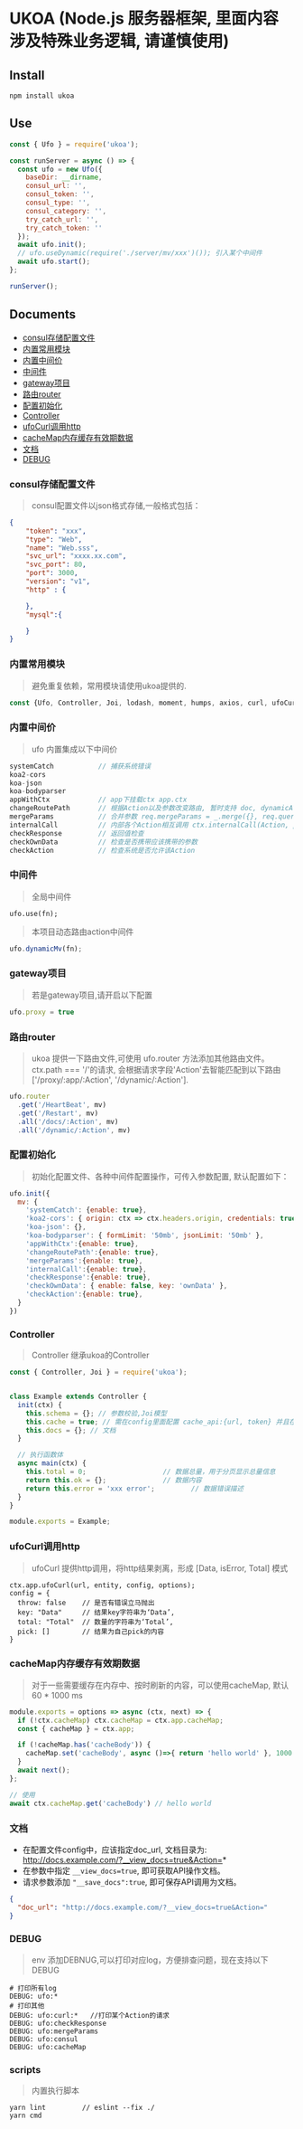 # UKOA (Node.js 服务器框架, 里面内容涉及特殊业务逻辑, 请谨慎使用)

## Install

```shell
npm install ukoa
```

## Use

```js
const { Ufo } = require('ukoa');

const runServer = async () => {
  const ufo = new Ufo({
    baseDir: __dirname,
    consul_url: '',
    consul_token: '',
    consul_type: '',
    consul_category: '',
    try_catch_url: '',
    try_catch_token: ''
  });
  await ufo.init();
  // ufo.useDynamic(require('./server/mv/xxx')()); 引入某个中间件
  await ufo.start();
};

runServer();
```
## Documents
- [consul存储配置文件](#consul存储配置文件)
- [内置常用模块](#内置常用模块)
- [内置中间价](#内置中间价)
- [中间件](#中间件)
- [gateway项目](#gateway项目)
- [路由router](#路由router)
- [配置初始化](#配置初始化)
- [Controller](#Controller)
- [ufoCurl调用http](#ufoCurl调用http)
- [cacheMap内存缓存有效期数据](#cacheMap内存缓存有效期数据)
- [文档](#文档)
- [DEBUG](#DEBUG)


### consul存储配置文件
> consul配置文件以json格式存储,一般格式包括：

```json
{
    "token": "xxx",
    "type": "Web",
    "name": "Web.sss",
    "svc_url": "xxxx.xx.com",
    "svc_port": 80,
    "port": 3000,
    "version": "v1",
    "http" : {

    },
    "mysql":{

    }
}
```

### 内置常用模块
> 避免重复依赖，常用模块请使用ukoa提供的.
```js
const {Ufo, Controller, Joi, lodash, moment, humps, axios, curl, ufoCurl } = require('ukoa');
```

### 内置中间价
> ufo 内置集成以下中间价
```js
systemCatch           // 捕获系统错误
koa2-cors             
koa-json
koa-bodyparser
appWithCtx            // app下挂载ctx app.ctx
changeRoutePath       // 根据Action以及参数改变路由, 暂时支持 doc, dynamicAction 等
mergeParams           // 合并参数 req.mergeParams = _.merge({}, req.query, req.body);
internalCall          // 内部各个Action相互调用 ctx.internalCall(Action, params)
checkResponse         // 返回值检查
checkOwnData          // 检查是否携带应该携带的参数
checkAction           // 检查系统是否允许该Action
```

### 中间件
> 全局中间件
```
ufo.use(fn);
```
> 本项目动态路由action中间件
```js
ufo.dynamicMv(fn);
```

### gateway项目
> 若是gateway项目,请开启以下配置
```js
ufo.proxy = true
```

### 路由router
> ukoa 提供一下路由文件,可使用 ufo.router 方法添加其他路由文件。
ctx.path === '/'的请求, 会根据请求字段'Action'去智能匹配到以下路由['/proxy/:app/:Action', '/dynamic/:Action'].
```js
ufo.router
  .get('/HeartBeat', mv)
  .get('/Restart', mv)
  .all('/docs/:Action', mv)
  .all('/dynamic/:Action', mv)
```

### 配置初始化
> 初始化配置文件、各种中间件配置操作，可传入参数配置, 默认配置如下：
```js
ufo.init({
  mv: {
    'systemCatch': {enable: true},
    'koa2-cors': { origin: ctx => ctx.headers.origin, credentials: true },
    'koa-json': {},
    'koa-bodyparser': { formLimit: '50mb', jsonLimit: '50mb' },
    'appWithCtx':{enable: true},
    'changeRoutePath':{enable: true},
    'mergeParams':{enable: true},
    'internalCall':{enable: true},
    'checkResponse':{enable: true},
    'checkOwnData': { enable: false, key: 'ownData' },
    'checkAction':{enable: true},
  }
})
```
### Controller
> Controller 继承ukoa的Controller
```js
const { Controller, Joi } = require('ukoa');


class Example extends Controller {
  init(ctx) {
    this.schema = {}; // 参数校验,Joi模型
    this.cache = true; // 需在config里面配置 cache_api:{url, token} 并且在 controller init() 函数里面，将cache = true, 若要配置cache 参数， cache = {TTL: 3600, Count: 100};
    this.docs = {}; // 文档
  }

  // 执行函数体
  async main(ctx) {
    this.total = 0;                   // 数据总量，用于分页显示总量信息
    return this.ok = {};              // 数据内容
    return this.error = 'xxx error';         // 数据错误描述
  }
}

module.exports = Example;

```

### ufoCurl调用http
> ufoCurl 提供http调用，将http结果剥离，形成 [Data, isError, Total] 模式
```
ctx.app.ufoCurl(url, entity, config, options);
config = {
  throw: false    // 是否有错误立马抛出
  key: "Data"     // 结果key字符串为‘Data’,
  total: "Total"  // 数量的字符串为‘Total’,
  pick: []        // 结果为自己pick的内容
}
```

### cacheMap内存缓存有效期数据
> 对于一些需要缓存在内存中、按时刷新的内容，可以使用cacheMap, 默认 60 * 1000 ms
```js
module.exports = options => async (ctx, next) => {
  if (!ctx.cacheMap) ctx.cacheMap = ctx.app.cacheMap;
  const { cacheMap } = ctx.app;

  if (!cacheMap.has('cacheBody')) {
    cacheMap.set('cacheBody', async ()=>{ return 'hello world' }, 1000 * 20);
  }
  await next();
};

// 使用
await ctx.cacheMap.get('cacheBody') // hello world
```
### 文档
* 在配置文件config中，应该指定doc_url, 文档目录为: http://docs.example.com/?__view_docs=true&Action=*
* 在参数中指定 `__view_docs=true`, 即可获取API操作文档。
* 请求参数添加 `"__save_docs":true`, 即可保存API调用为文档。
```json
{
  "doc_url": "http://docs.example.com/?__view_docs=true&Action="
}
```

### DEBUG
> env 添加DEBNUG,可以打印对应log，方便排查问题，现在支持以下DEBUG
```shell
# 打印所有log
DEBUG: ufo:*
# 打印其他
DEBUG: ufo:curl:*   //打印某个Action的请求
DEBUG: ufo:checkResponse
DEBUG: ufo:mergeParams
DEBUG: ufo:consul
DEBUG: ufo:cacheMap
```

### scripts
> 内置执行脚本
```
yarn lint         // eslint --fix ./
yarn cmd 
```
